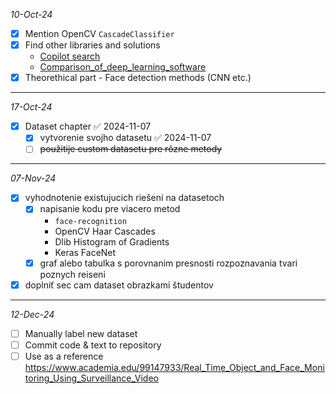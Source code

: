 *10-Oct-24*
- [x] Mention OpenCV `CascadeClassifier`
- [x] Find other libraries and solutions
	- [Copilot search](https://copilot.microsoft.com/sl/eC5JSOibCkS)
	- [Comparison_of_deep_learning_software](https://en.wikipedia.org/wiki/Comparison_of_deep_learning_software)
- [x] Theorethical part - Face detection methods (CNN etc.)
---
*17-Oct-24*
- [x] Dataset chapter ✅ 2024-11-07
	- [x] vytvorenie svojho datasetu ✅ 2024-11-07
	- [ ] ~~použitije custom datasetu pre rôzne metody~~
---
*07-Nov-24*
- [x] vyhodnotenie existujucich riešeni na datasetoch
	- [x] napisanie kodu pre viacero metod
		- `face-recognition`
		- OpenCV Haar Cascades
		- Dlib Histogram of Gradients
		- Keras FaceNet
	- [x] graf alebo tabulka s porovnanim presnosti rozpoznavania tvari poznych reiseni
- [x] doplniť sec cam dataset obrazkami študentov

---
*12-Dec-24*
- [ ] Manually label new dataset
- [ ] Commit code & text to repository
- [ ] Use as a reference https://www.academia.edu/99147933/Real_Time_Object_and_Face_Monitoring_Using_Surveillance_Video